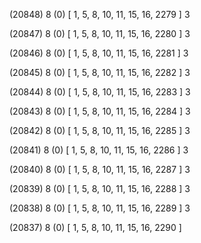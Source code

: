 (20848) 8 (0) [ 1, 5, 8, 10, 11, 15, 16, 2279 ] 3 


(20847) 8 (0) [ 1, 5, 8, 10, 11, 15, 16, 2280 ] 3 


(20846) 8 (0) [ 1, 5, 8, 10, 11, 15, 16, 2281 ] 3 


(20845) 8 (0) [ 1, 5, 8, 10, 11, 15, 16, 2282 ] 3 


(20844) 8 (0) [ 1, 5, 8, 10, 11, 15, 16, 2283 ] 3 


(20843) 8 (0) [ 1, 5, 8, 10, 11, 15, 16, 2284 ] 3 


(20842) 8 (0) [ 1, 5, 8, 10, 11, 15, 16, 2285 ] 3 


(20841) 8 (0) [ 1, 5, 8, 10, 11, 15, 16, 2286 ] 3 


(20840) 8 (0) [ 1, 5, 8, 10, 11, 15, 16, 2287 ] 3 


(20839) 8 (0) [ 1, 5, 8, 10, 11, 15, 16, 2288 ] 3 


(20838) 8 (0) [ 1, 5, 8, 10, 11, 15, 16, 2289 ] 3 


(20837) 8 (0) [ 1, 5, 8, 10, 11, 15, 16, 2290 ]  

